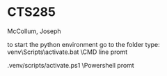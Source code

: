 # CTS285

McCollum, Joseph

to start the python environment
go to the folder
type:
venv\Scripts\activate.bat \\CMD line promt

.venv/scripts/activate.ps1  \\Powershell promt
